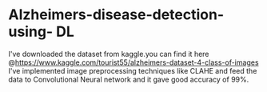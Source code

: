 # Alzheimers-disease-detection-using- DL
I've downloaded the dataset from kaggle.you can find it here @https://www.kaggle.com/tourist55/alzheimers-dataset-4-class-of-images
I've implemented image preprocessing techniques like CLAHE and feed the data to Convolutional Neural network and it gave good accuracy of 99%.
